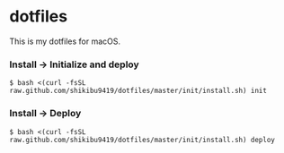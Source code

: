 # dotfiles
This is my dotfiles for macOS.

### Install -> Initialize and deploy

```
$ bash <(curl -fsSL raw.github.com/shikibu9419/dotfiles/master/init/install.sh) init
```

### Install -> Deploy

```
$ bash <(curl -fsSL raw.github.com/shikibu9419/dotfiles/master/init/install.sh) deploy
```
